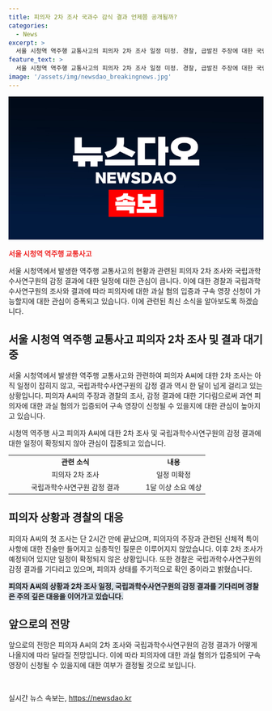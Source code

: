 ```yaml
---
title: 피의자 2차 조사 국과수 감식 결과 언제쯤 공개될까?
categories:
  - News
excerpt: >
  서울 시청역 역주행 교통사고의 피의자 2차 조사 일정 미정. 경찰, 급발진 주장에 대한 국립과학수사연구원 결과 기다리는 중. 피의자 A씨 첫 조사에서 급발진 주장 또한 확인. 현재 피의자 건강 확인 중이지만 2차 조사 일정 미정. 경찰, 감식 결과를 기다리고 있으며 과실 혐의 입증 시 구속영장 신청할 예정. A씨 음주 측정은 사고 후 병원에서 1시간 30분 후에 이뤄졌으며 호흡 제대로 안 돼 측정 불가설명. (기사 문의 및 제보: 카톡/라인 jebo23)
feature_text: >
  서울 시청역 역주행 교통사고의 피의자 2차 조사 일정 미정. 경찰, 급발진 주장에 대한 국립과학수사연구원 결과 기다리는 중. 피의자 A씨 첫 조사에서 급발진 주장 또한 확인. 현재 피의자 건강 확인 중이지만 2차 조사 일정 미정. 경찰, 감식 결과를 기다리고 있으며 과실 혐의 입증 시 구속영장 신청할 예정. A씨 음주 측정은 사고 후 병원에서 1시간 30분 후에 이뤄졌으며 호흡 제대로 안 돼 측정 불가설명. (기사 문의 및 제보: 카톡/라인 jebo23)
image: '/assets/img/newsdao_breakingnews.jpg'
---
```


<p><img src="/assets/img/newsdao_breakingnews.jpg" alt="bookingtag 속보" /></p>

<p><b><span style="color: #ee2323;">서울 시청역 역주행 교통사고</span></b></p>

<p>서울 시청역에서 발생한 역주행 교통사고의 현황과 관련된 피의자 2차 조사와 국립과학수사연구원의 감정 결과에 대한 일정에 대한 관심이 큽니다. 이에 대한 경찰과 국립과학수사연구원의 조사와 결과에 따라 피의자에 대한 과실 혐의 입증과 구속 영장 신청이 가능할지에 대한 관심이 증폭되고 있습니다. 이에 관련된 최신 소식을 알아보도록 하겠습니다.</p>

<h2 data-ke-size="size26">서울 시청역 역주행 교통사고 피의자 2차 조사 및 결과 대기 중</h2>

<p>서울 시청역에서 발생한 역주행 교통사고와 관련하여 피의자 A씨에 대한 2차 조사는 아직 일정이 잡히지 않고, 국립과학수사연구원의 감정 결과 역시 한 달이 넘게 걸리고 있는 상황입니다. 피의자 A씨의 주장과 경찰의 조사, 감정 결과에 대한 기다림으로써 과연 피의자에 대한 과실 혐의가 입증되어 구속 영장이 신청될 수 있을지에 대한 관심이 높아지고 있습니다. </p>

<p data-ke-size="size16">시청역 역주행 사고 피의자 A씨에 대한 2차 조사 및 국립과학수사연구원의 감정 결과에 대한 일정이 확정되지 않아 관심이 집중되고 있습니다.</p>

<table>
    <tbody>
        <tr>
            <td style="text-align: center; width: 250px; height: 17px;"><b>관련 소식</b></td>
            <td style="text-align: center; height: 17px;"><b>내용</b></td>
        </tr>
        <tr>
            <td style="text-align: center; width: 250px;">피의자 2차 조사</td>
            <td style="text-align: center;">일정 미확정</td>
        </tr>
        <tr>
            <td style="text-align: center; width: 250px;">국립과학수사연구원 감정 결과</td>
            <td style="text-align: center;">1달 이상 소요 예상</td>
        </tr>
    </tbody>
</table>

<h2 data-ke-size="size26">피의자 상황과 경찰의 대응</h2>

<p>피의자 A씨의 첫 조사는 단 2시간 만에 끝났으며, 피의자의 주장과 관련된 신체적 특이 사항에 대한 진술만 들어지고 심층적인 질문은 이루어지지 않았습니다. 이후 2차 조사가 예정되어 있지만 일정이 확정되지 않은 상황입니다. 또한 경찰은 국립과학수사연구원의 감정 결과를 기다리고 있으며, 피의자 상태를 주기적으로 확인 중이라고 밝혔습니다.</p>

<p><b><span style="background-color: #21538527;">피의자 A씨의 상황과 2차 조사 일정, 국립과학수사연구원의 감정 결과를 기다리며 경찰은 주의 깊은 대응을 이어가고 있습니다.</span></b></p>

<h2 data-ke-size="size26">앞으로의 전망</h2>

<p>앞으로의 전망은 피의자 A씨의 2차 조사와 국립과학수사연구원의 감정 결과가 어떻게 나올지에 따라 달라질 전망입니다. 이에 따라 피의자에 대한 과실 혐의가 입증되어 구속 영장이 신청될 수 있을지에 대한 여부가 결정될 것으로 보입니다.</p>

<p data-ke-size="size16">&nbsp;</p>
실시간 뉴스 속보는, <a href="https://newsdao.kr" rel="dofollow">https://newsdao.kr</a>


